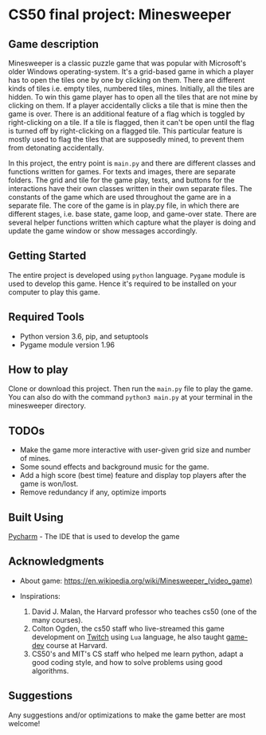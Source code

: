 # CS50 final project: Minesweeper


## Game description

Minesweeper is a classic puzzle game that was popular with Microsoft's older Windows operating-system. It's a grid-based game in which a player has to open the tiles one by one by clicking on them. There are different kinds of tiles i.e. empty tiles, numbered tiles, mines. Initially, all the tiles are hidden. To win this game player has to open all the tiles that are not mine by clicking on them. If a player accidentally clicks a tile that is mine then the game is over. There is an additional feature of a flag which is toggled by right-clicking on a tile. If a tile is flagged, then it can't be open until the flag is turned off by right-clicking on a flagged tile. This particular feature is mostly used to flag the tiles that are supposedly mined, to prevent them from detonating accidentally.

In this project, the entry point is `main.py` and there are different classes and functions written for games. For texts and images, there are separate folders. The grid and tile for the game play, texts, and buttons for the interactions have their own classes written in their own separate files. The constants of the game which are used throughout the game are in a separate file. The core of the game is in play.py file, in which there are different stages, i.e. base state, game loop, and game-over state. There are several helper functions written which capture what the player is doing and update the game window or show messages accordingly.


## Getting Started

The entire project is developed using `python` language. `Pygame` module is used to develop this game. Hence it's required to be installed on your computer to play this game.


## Required Tools

* Python version 3.6, pip, and setuptools
* Pygame module version 1.96


## How to play

Clone or download this project. Then run the `main.py` file to play the game. You can also do with the command `python3 main.py` at your terminal in the minesweeper directory. 


## TODOs

* Make the game more interactive with user-given grid size and number of mines.
* Some sound effects and background music for the game.
* Add a high score (best time) feature and display top players after the game is won/lost.
* Remove redundancy if any, optimize imports


## Built Using

 [Pycharm](https://www.jetbrains.com/pycharm/download/#section=windows) - The IDE that is used to develop the game


## Acknowledgments

* About game: https://en.wikipedia.org/wiki/Minesweeper_(video_game)

* Inspirations:
  1. David J. Malan, the Harvard professor who teaches cs50 (one of the many courses).
  2. Colton Ogden, the cs50 staff who live-streamed this game development on [Twitch](https://www.twitch.tv/cs50tv) using `Lua` language, he also taught [game-dev](https://cs50.harvard.edu/games/) course at Harvard.
  3. CS50's and MIT's CS staff who helped me learn python, adapt a good coding style, and how to solve problems using good algorithms.


## Suggestions

Any suggestions and/or optimizations to make the game better are most welcome!
